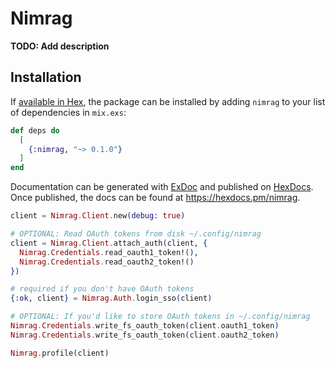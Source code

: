 # Nimrag

**TODO: Add description**

## Installation

If [available in Hex](https://hex.pm/docs/publish), the package can be installed
by adding `nimrag` to your list of dependencies in `mix.exs`:

```elixir
def deps do
  [
    {:nimrag, "~> 0.1.0"}
  ]
end
```

Documentation can be generated with [ExDoc](https://github.com/elixir-lang/ex_doc)
and published on [HexDocs](https://hexdocs.pm). Once published, the docs can
be found at <https://hexdocs.pm/nimrag>.

```elixir
client = Nimrag.Client.new(debug: true)

# OPTIONAL: Read OAuth tokens from disk ~/.config/nimrag
client = Nimrag.Client.attach_auth(client, {
  Nimrag.Credentials.read_oauth1_token!(),
  Nimrag.Credentials.read_oauth2_token!()
})

# required if you don't have OAuth tokens
{:ok, client} = Nimrag.Auth.login_sso(client)

# OPTIONAL: If you'd like to store OAuth tokens in ~/.config/nimrag
Nimrag.Credentials.write_fs_oauth_token(client.oauth1_token)
Nimrag.Credentials.write_fs_oauth_token(client.oauth2_token)

Nimrag.profile(client)
```
